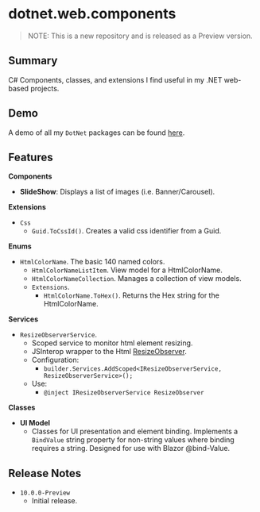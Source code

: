 # dotnet.web.components

> NOTE: This is a new repository and is released as a Preview version.

## Summary
C#  Components, classes, and extensions I find useful in my .NET web-based projects.

## Demo
A demo of all my `DotNet` packages can be found [here](https://github.com/marqdouj/dotnet.demo).

## Features

**Components**
  - **SlideShow**: Displays a list of images (i.e. Banner/Carousel).

**Extensions**
  - `Css`
    - `Guid.ToCssId()`. Creates a valid css identifier from a Guid.

**Enums**
  - `HtmlColorName`. The basic 140 named colors.
    - `HtmlColorNameListItem`. View model for a HtmlColorName.
    - `HtmlColorNameCollection`. Manages a collection of view models.
    - `Extensions`.
      - `HtmlColorName.ToHex()`. Returns the Hex string for the HtmlColorName.

 **Services**
   - `ResizeObserverService`. 
     - Scoped service to monitor html element resizing.
     - JSInterop wrapper to the Html [ResizeObserver](https://developer.mozilla.org/en-US/docs/Web/API/ResizeObserver).
     - Configuration: 
       - `builder.Services.AddScoped<IResizeObserverService, ResizeObserverService>();`
     - Use:
       - `@inject IResizeObserverService ResizeObserver`

**Classes**
  - **UI Model**
    -  Classes for UI presentation and element binding.
       Implements a `BindValue` string property for non-string values
       where binding requires a string. Designed for use with Blazor @bind-Value.

## Release Notes
- `10.0.0-Preview`
  - Initial release.
